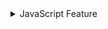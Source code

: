 <details>
  <summary>JavaScript Feature</summary>




## Nullish 

- ?? (Nullish Coalescing Operator)는 null이나 undefined인 경우에만 오른쪽 값을 반환하고, 그 외의 값이면 그대로 왼쪽 값을 반환
- || (Logical OR)는 “falsy” 값이라면(즉 false, 0, '', null, undefined, NaN 등) 오른쪽 값을 반환하고, “truthy” 값이라면 왼쪽 값을 반환

```javascript
const value1 = 0 || 5;    // 0은 falsy이므로, 결과는 5
const value2 = 0 ?? 5;    // 0은 null도 undefined도 아니므로, 결과는 0

console.log(value1); // 5
console.log(value2); // 0

const str1 = '' || '기본값';   // ''는 falsy이므로, 결과는 '기본값'
const str2 = '' ?? '기본값';   // ''는 null도 undefined도 아니므로, 결과는 ''

console.log(str1); // '기본값'
console.log(str2); // ''

let userName = null;
const displayName1 = userName || 'Guest'; // null은 falsy이므로, 'Guest'
const displayName2 = userName ?? 'Guest'; // null이므로, 'Guest'

console.log(displayName1); // 'Guest'
console.log(displayName2); // 'Guest'

```


##  
```javascript

```

```javascript


```




</details>